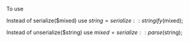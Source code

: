 To use

Instead of serialize($mixed) use
$string=serialize::stringify($mixed);

Instead of unserialize($string) use
$mixed=serialize::parse($string);